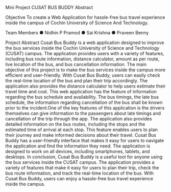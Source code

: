 Mini Project
CUSAT BUS BUDDY
Abstract

Objective
To create a Web Application for hassle-free bus travel experience inside the campus of
Cochin University of Science And Technology.

Team Members
● Nidhin P Pramod
● Sai Krishna
● Praveen Benny

Project Abstract
Cusat Bus Buddy is a web application designed to improve the bus services inside the
Cochin University of Science and Technology (CUSAT) campus. The application
provides users with a variety of features, including bus route information, distance
calculator, amount as per route, live location of the bus, and bus cancellation
information.
The main objective of this project is to make the bus services inside the campus more
efficient and user-friendly. With Cusat Bus Buddy, users can easily check the real-time
location of the bus and plan their trip accordingly. The application also provides the
distance calculator to help users estimate their travel time and cost.
This web application has the feature of information regarding the bus schedule and
availability. The bus timings, the late bus schedule, the information regarding
cancellation of the bus shall be known prior to the incident.One of the key features of
this application is the drivers themselves can give information to the passengers about
late timings and cancellation of the trip through the app.
The application also provides detailed information on the bus routes, including the
stops and the estimated time of arrival at each stop. This feature enables users to plan
their journey and make informed decisions about their travel.
Cusat Bus Buddy has a user-friendly interface that makes it easy for users to navigate
the application and find the information they need. The application is designed to work
on all devices, including smartphones, tablets, and desktops.
In conclusion, Cusat Bus Buddy is a useful tool for anyone using the bus services inside
the CUSAT campus. The application provides a variety of features that make it easy for
users to plan their trip, check the bus route information, and track the real-time location
of the bus. With Cusat Bus Buddy, users can enjoy a hassle-free bus travel experience
inside the campus.